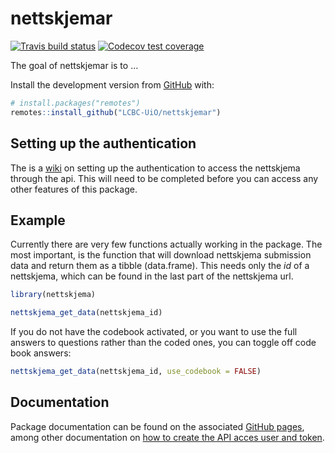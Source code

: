 
<!-- README.md is generated from README.Rmd. Please edit that file -->

# nettskjemar

<!-- badges: start -->

[![Travis build
status](https://travis-ci.org/LCBC-UiO/nettskjemar.svg?branch=master)](https://travis-ci.org/LCBC-UiO/nettskjemar)
[![Codecov test
coverage](https://codecov.io/gh/LCBC-UiO/nettskjemar/branch/master/graph/badge.svg)](https://codecov.io/gh/LCBC-UiO/nettskjemar?branch=master)
<!-- badges: end -->

The goal of nettskjemar is to …

Install the development version from [GitHub](https://github.com/) with:

``` r
# install.packages("remotes")
remotes::install_github("LCBC-UiO/nettskjemar")
```

## Setting up the authentication

The is a
[wiki](https://github.com/LCBC-UiO/nettskjemar/wiki/Setting-up-authentication)
on setting up the authentication to access the nettskjema through the
api. This will need to be completed before you can access any other
features of this package.

## Example

Currently there are very few functions actually working in the package.
The most important, is the function that will download nettskjema
submission data and return them as a tibble (data.frame). This needs
only the *id* of a nettskjema, which can be found in the last part of
the nettskjema url.

``` r
library(nettskjema)

nettskjema_get_data(nettskjema_id)
```

If you do not have the codebook activated, or you want to use the full
answers to questions rather than the coded ones, you can toggle off code
book answers:

``` r
nettskjema_get_data(nettskjema_id, use_codebook = FALSE)
```

## Documentation

Package documentation can be found on the associated [GitHub
pages](https://lcbc-uio.github.io/nettskjemar/), among other
documentation on [how to create the API acces user and
token](https://lcbc-uio.github.io/nettskjemar/articles/auth_setup.html).
